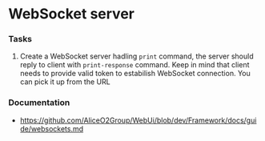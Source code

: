 # WebSocket server

### Tasks

1. Create a WebSocket server hadling `print` command, the server should reply to client with `print-response` command.
Keep in mind that client needs to provide valid token to estabilish WebSocket connection. You can pick it up from the URL

### Documentation
- https://github.com/AliceO2Group/WebUi/blob/dev/Framework/docs/guide/websockets.md
